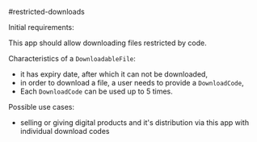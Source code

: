 #restricted-downloads

Initial requirements:

This app should allow downloading files restricted by code.

Characteristics of a `DownloadableFile`:
- it has expiry date, after which it can not be downloaded,
- in order to download a file, a user needs to provide a `DownloadCode`,
- Each `DownloadCode` can be used up to 5 times.

Possible use cases:
- selling or giving digital products and it's distribution via this app with individual download codes